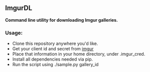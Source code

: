 ## ImgurDL
__Command line utility for downloading Imgur galleries.__

### Usage:
* Clone this repository anywhere you'd like.
* Get your client id and secret from [imgur](http://api.imgur.com/oauth2) 
* Place that information in your home directory, under .imgur\_cred.
* Install all dependencies needed via pip.
* Run the script using ./sample.py gallery\_id

